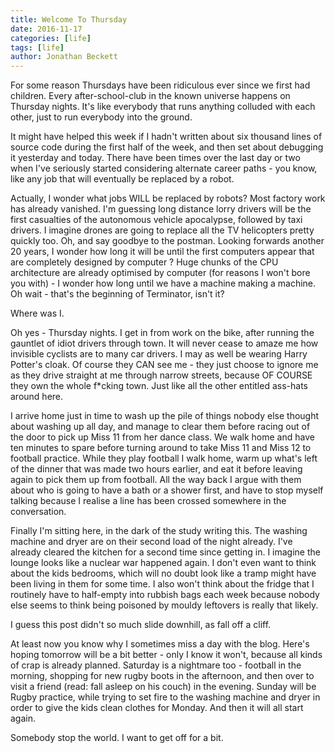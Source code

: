 ```yaml
---
title: Welcome To Thursday
date: 2016-11-17
categories: [life]
tags: [life]
author: Jonathan Beckett
---
```


For some reason Thursdays have been ridiculous ever since we first had children. Every after-school-club in the known universe happens on Thursday nights. It's like everybody that runs anything colluded with each other, just to run everybody into the ground.

It might have helped this week if I hadn't written about six thousand lines of source code during the first half of the week, and then set about debugging it yesterday and today. There have been times over the last day or two when I've seriously started considering alternate career paths - you know, like any job that will eventually be replaced by a robot.

Actually, I wonder what jobs WILL be replaced by robots? Most factory work has already vanished. I'm guessing long distance lorry drivers will be the first casualties of the autonomous vehicle apocalypse, followed by taxi drivers. I imagine drones are going to replace all the TV helicopters pretty quickly too. Oh, and say goodbye to the postman. Looking forwards another 20 years, I wonder how long it will be until the first computers appear that are completely designed by computer ? Huge chunks of the CPU architecture are already optimised by computer (for reasons I won't bore you with) - I wonder how long until we have a machine making a machine. Oh wait - that's the beginning of Terminator, isn't it?

Where was I.

Oh yes - Thursday nights. I get in from work on the bike, after running the gauntlet of idiot drivers through town. It will never cease to amaze me how invisible cyclists are to many car drivers. I may as well be wearing Harry Potter's cloak. Of course they CAN see me - they just choose to ignore me as they drive straight at me through narrow streets, because OF COURSE they own the whole f*cking town. Just like all the other entitled ass-hats around here.

I arrive home just in time to wash up the pile of things nobody else thought about washing up all day, and manage to clear them before racing out of the door to pick up Miss 11 from her dance class. We walk home and have ten minutes to spare before turning around to take Miss 11 and Miss 12 to football practice. While they play football I walk home, warm up what's left of the dinner that was made two hours earlier, and eat it before leaving again to pick them up from football. All the way back I argue with them about who is going to have a bath or a shower first, and have to stop myself talking because I realise a line has been crossed somewhere in the conversation.

Finally I'm sitting here, in the dark of the study writing this. The washing machine and dryer are on their second load of the night already. I've already cleared the kitchen for a second time since getting in. I imagine the lounge looks like a nuclear war happened again. I don't even want to think about the kids bedrooms, which will no doubt look like a tramp might have been living in them for some time. I also won't think about the fridge that I routinely have to half-empty into rubbish bags each week because nobody else seems to think being poisoned by mouldy leftovers is really that likely.

I guess this post didn't so much slide downhill, as fall off a cliff.

At least now you know why I sometimes miss a day with the blog. Here's hoping tomorrow will be a bit better - only I know it won't, because all kinds of crap is already planned. Saturday is a nightmare too - football in the morning, shopping for new rugby boots in the afternoon, and then over to visit a friend (read: fall asleep on his couch) in the evening. Sunday will be Rugby practice, while trying to set fire to the washing machine and dryer in order to give the kids clean clothes for Monday. And then it will all start again.

Somebody stop the world. I want to get off for a bit.